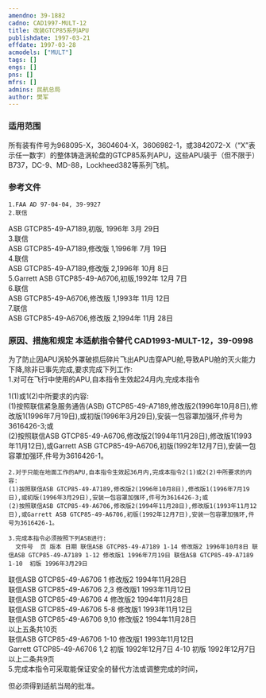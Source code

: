 ```yaml
---
amendno: 39-1882  
cadno: CAD1997-MULT-12  
title: 改装GTCP85系列APU  
publishdate: 1997-03-21  
effdate: 1997-03-28  
acmodels: ["MULT"]  
tags: []  
engs: []  
pns: []  
mfrs: []  
admins: 民航总局  
author: 樊军  
---
```

  
### 适用范围  
所有装有件号为968095-X，3604604-X，3606982-1，或3842072-X（“X”表示任一数字）的整体铸造涡轮盘的GTCP85系列APU，这些APU装于（但不限于）B737，DC-9、MD-88，Lockheed382等系列飞机。  
  
<!--more-->  
### 参考文件  
    1.FAA AD 97-04-04, 39-9927  
    2.联信  
 ASB GTCP85-49-A7189,初版, 1996年 3月 29日  
    3.联信  
 ASB GTCP85-49-A7189,修改版 1,1996年 7月 19日  
    4.联信  
 ASB GTCP85-49-A7189,修改版 2,1996年 10月 8日  
    5.Garrett ASB GTCP85-49-A6706,初版,1992年 12月 7日  
    6.联信  
 ASB GTCP85-49-A6706,修改版 1,1993年 11月 12日  
    7.联信  
 ASB GTCP85-49-A6706,修改版 2,1994年 11月 28日  
  
### 原因、措施和规定 本适航指令替代 CAD1993-MULT-12，39-0998  
为了防止因APU涡轮外罩破损后碎片飞出APU击穿APU舱,导致APU舱的灭火能力下降,除非已事先完成,要求完成下列工作:  
    1.对可在飞行中使用的APU,自本指令生效起24月内,完成本指令  
      
1(1)或1(2)中所要求的内容:  
    (1)按照联信紧急服务通告(ASB) GTCP85-49-A7189,修改版2(1996年10月8日),修改版1(1996年7月19日),或初版(1996年3月29日),安装一包容罩加强环,件号为3616426-3;或  
    (2)按照联信ASB GTCP85-49-A6706,修改版2(1994年11月28日),修改版1(1993年11月12日),或Garrett ASB GTCP85-49-A6706,初版(1992年12月7日),安装一包容罩加强环,件号为3616426-1。  
  
    2.对于只能在地面工作的APU,自本指令生效起36月内,完成本指令2(1)或2(2)中所要求的内容:  
    (1)按照联信ASB GTCP85-49-A7189,修改版2(1996年10月8日),修改版1(1996年7月19日),或初版(1996年3月29日),安装一包容罩加强环,件号为3616426-3;或  
    (2)按照联信ASB GTCP85-49-A6706,修改版2(1994年11月28日),修改版1(1993年11月12日),或Garrett ASB GTCP85-49-A6706,初版(1992年12月7日),安装一包容罩加强环,件号为3616426-1。  
  
    3.完成本指令必须按照下列ASB进行:  
      文件号  页 版本 日期 联信ASB GTCP85-49-A7189 1-14 修改版2 1996年10月8日 联信ASB GTCP85-49-A7189 1-12 修改版1 1996年7月19日 联信ASB GTCP85-49-A7189 1-10  初版 1996年3月29日  
联信ASB GTCP85-49-A6706  1  修改版2 1994年11月28日  
联信ASB GTCP85-49-A6706  2,3   修改版1 1993年11月12日  
联信ASB GTCP85-49-A6706  4  修改版2 1994年11月28日  
联信ASB GTCP85-49-A6706  5-8   修改版1 1993年11月12日  
联信ASB GTCP85-49-A6706  9,10   修改版2 1994年11月28日  
以上五条共10页  
联信ASB GTCP85-49-A6706 1-10  修改版1 1993年11月12日  
Garrett GTCP85-49-A6706 1,2  初版 1992年12月7日                            4-10  初版 1992年12月7日 以上二条共9页  
    5.完成本指令可采取能保证安全的替代方法或调整完成的时间，  
      
但必须得到适航当局的批准。  
